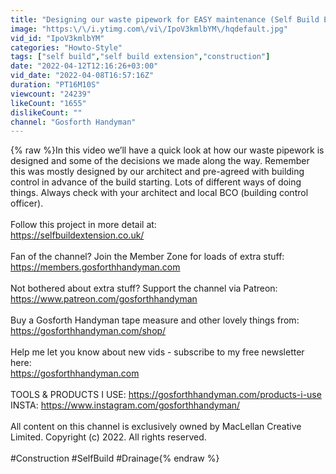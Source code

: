 ```yaml
---
title: "Designing our waste pipework for EASY maintenance (Self Build Extension Part 15)"
image: "https:\/\/i.ytimg.com\/vi\/IpoV3kmlbYM\/hqdefault.jpg"
vid_id: "IpoV3kmlbYM"
categories: "Howto-Style"
tags: ["self build","self build extension","construction"]
date: "2022-04-12T12:16:26+03:00"
vid_date: "2022-04-08T16:57:16Z"
duration: "PT16M10S"
viewcount: "24239"
likeCount: "1655"
dislikeCount: ""
channel: "Gosforth Handyman"
---
```

{% raw %}In this video we’ll have a quick look at how our waste pipework is designed and some of the decisions we made along the way. Remember this was mostly designed by our architect and pre-agreed with building control in advance of the build starting. Lots of different ways of doing things. Always check with your architect and local BCO (building control officer).<br /><br />Follow this project in more detail at:<br /><a rel="nofollow" target="blank" href="https://selfbuildextension.co.uk/">https://selfbuildextension.co.uk/</a><br /><br />Fan of the channel? Join the Member Zone for loads of extra stuff:<br /><a rel="nofollow" target="blank" href="https://members.gosforthhandyman.com">https://members.gosforthhandyman.com</a><br /><br />Not bothered about extra stuff? Support the channel via Patreon:<br /><a rel="nofollow" target="blank" href="https://www.patreon.com/gosforthhandyman">https://www.patreon.com/gosforthhandyman</a><br /><br />Buy a Gosforth Handyman tape measure and other lovely things from:<br /><a rel="nofollow" target="blank" href="https://gosforthhandyman.com/shop/">https://gosforthhandyman.com/shop/</a><br /><br />Help me let you know about new vids - subscribe to my free newsletter here:<br /><a rel="nofollow" target="blank" href="https://gosforthhandyman.com">https://gosforthhandyman.com</a><br /><br />TOOLS &amp; PRODUCTS I USE: <a rel="nofollow" target="blank" href="https://gosforthhandyman.com/products-i-use">https://gosforthhandyman.com/products-i-use</a><br />INSTA: <a rel="nofollow" target="blank" href="https://www.instagram.com/gosforthhandyman/">https://www.instagram.com/gosforthhandyman/</a><br /><br />All content on this channel is exclusively owned by MacLellan Creative Limited. Copyright (c) 2022. All rights reserved.<br /><br />#Construction #SelfBuild #Drainage{% endraw %}
